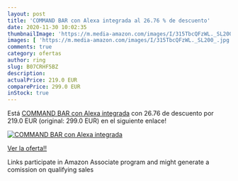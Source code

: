 ```yaml
---
layout: post
title: 'COMMAND BAR con Alexa integrada al 26.76 % de descuento'
date: 2020-11-30 10:02:35
thumbnailImage: 'https://m.media-amazon.com/images/I/315TbcQFzWL._SL200_.jpg'
images: [ 'https://m.media-amazon.com/images/I/315TbcQFzWL._SL200_.jpg' ]
comments: true
category: ofertas
author: ring
slug: B07CRHF5BZ
description:
actualPrice: 219.0 EUR
comparePrice: 299.0 EUR
inStock: true
---
```


Está [COMMAND BAR con Alexa integrada](https://www.amazon.es/dp/B07CRHF5BZ/?tag=tolees-21) con 26.76 de descuento por 219.0 EUR (original: 299.0 EUR) en el siguiente enlace!

[![COMMAND BAR con Alexa integrada](https://m.media-amazon.com/images/I/315TbcQFzWL._SL200_.jpg)](https://www.amazon.es/dp/B07CRHF5BZ/?tag=tolees-21)

[Ver la oferta!!](https://www.amazon.es/dp/B07CRHF5BZ/?tag=tolees-21)

Links participate in Amazon Associate program and might generate a comission on qualifying sales


